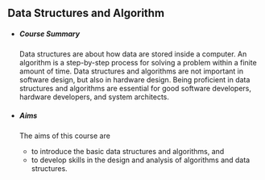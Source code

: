 ## Data Structures and Algorithm

- ##### Course Summary

	 Data structures are about how data are stored inside a computer. An algorithm is a step-by-step process for solving a problem within a finite amount of time.  Data structures and algorithms are not important in software design, but also in hardware design. Being proficient in data structures and algorithms are essential for good software developers, hardware developers, and system architects. 
	 
	 
- ##### Aims

	The aims of this course are
	- to introduce the basic data structures and algorithms, and
	- to develop skills in the design and analysis of algorithms and data structures.


